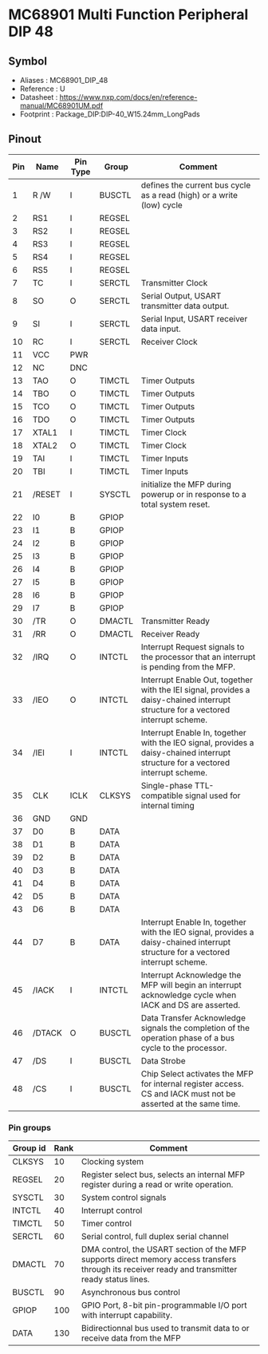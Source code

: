 # MC68901 Multi Function Peripheral DIP 48


## Symbol

* Aliases : MC68901_DIP_48
* Reference : U
* Datasheet : https://www.nxp.com/docs/en/reference-manual/MC68901UM.pdf
* Footprint : Package_DIP:DIP-40_W15.24mm_LongPads


## Pinout

|Pin|Name|Pin Type|Group|Comment|
|---|---|---|---|---|
|1|R /W|I|BUSCTL|defines the current bus cycle as a read (high) or a write (low) cycle|
|2|RS1|I|REGSEL||
|3|RS2|I|REGSEL||
|4|RS3|I|REGSEL||
|5|RS4|I|REGSEL||
|6|RS5|I|REGSEL||
|7|TC|I|SERCTL|Transmitter Clock|
|8|SO|O|SERCTL|Serial Output, USART transmitter data output.|
|9|SI|I|SERCTL|Serial Input, USART receiver data input.|
|10|RC|I|SERCTL|Receiver Clock|
|11|VCC|PWR|||
|12|NC|DNC|||
|13|TAO|O|TIMCTL|Timer Outputs|
|14|TBO|O|TIMCTL|Timer Outputs|
|15|TCO|O|TIMCTL|Timer Outputs|
|16|TDO|O|TIMCTL|Timer Outputs|
|17|XTAL1|I|TIMCTL|Timer Clock|
|18|XTAL2|O|TIMCTL|Timer Clock|
|19|TAI|I|TIMCTL|Timer Inputs|
|20|TBI|I|TIMCTL|Timer Inputs|
|21|/RESET|I|SYSCTL|initialize the MFP during powerup or in response to a total system reset.|
|22|I0|B|GPIOP||
|23|I1|B|GPIOP||
|24|I2|B|GPIOP||
|25|I3|B|GPIOP||
|26|I4|B|GPIOP||
|27|I5|B|GPIOP||
|28|I6|B|GPIOP||
|29|I7|B|GPIOP||
|30|/TR|O|DMACTL|Transmitter Ready|
|31|/RR|O|DMACTL|Receiver Ready|
|32|/IRQ|O|INTCTL|Interrupt Request signals to the processor that an interrupt is pending from the MFP.|
|33|/IEO|O|INTCTL|Interrupt Enable Out, together with the IEI signal, provides a daisy-chained interrupt structure for a vectored interrupt scheme.|
|34|/IEI|I|INTCTL|Interrupt Enable In, together with the IEO signal, provides a daisy-chained interrupt structure for a vectored interrupt scheme.|
|35|CLK|ICLK|CLKSYS|Single-phase TTL-compatible signal used for internal timing|
|36|GND|GND|||
|37|D0|B|DATA||
|38|D1|B|DATA||
|39|D2|B|DATA||
|40|D3|B|DATA||
|41|D4|B|DATA||
|42|D5|B|DATA||
|43|D6|B|DATA||
|44|D7|B|DATA|Interrupt Enable In, together with the IEO signal, provides a daisy-chained interrupt structure for a vectored interrupt scheme.|
|45|/IACK|I|INTCTL|Interrupt Acknowledge the MFP will begin an interrupt acknowledge cycle when IACK and DS are asserted.|
|46|/DTACK|O|BUSCTL|Data Transfer Acknowledge signals the completion of the operation phase of a bus cycle to the processor.|
|47|/DS|I|BUSCTL|Data Strobe |
|48|/CS|I|BUSCTL|Chip Select activates the MFP for internal register access. CS and IACK must not be asserted at the same time.|

### Pin groups

|Group id|Rank|Comment|
|---|---|---|
|CLKSYS|10|Clocking system|
|REGSEL|20|Register select bus, selects an internal MFP register during a read or write operation.|
|SYSCTL|30|System control signals|
|INTCTL|40|Interrupt control|
|TIMCTL|50|Timer control|
|SERCTL|60|Serial control, full duplex serial channel|
|DMACTL|70|DMA control, the USART section of the MFP supports direct memory access transfers through its receiver ready and transmitter ready status lines.|
|BUSCTL|90|Asynchronous bus control|
|GPIOP|100|GPIO Port, 8-bit pin-programmable I/O port with interrupt capability.|
|DATA|130|Bidirectionnal bus used to transmit data to or receive data from the MFP|
